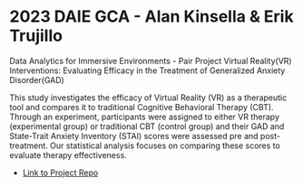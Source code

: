 # 2023 DAIE GCA - Alan Kinsella & Erik Trujillo
Data Analytics for Immersive Environments - Pair Project Virtual Reality(VR) Interventions: Evaluating Efficacy in the Treatment of Generalized Anxiety Disorder(GAD)

This study investigates the efficacy of Virtual Reality (VR) as a therapeutic tool and compares it to traditional Cognitive Behavioral Therapy (CBT). Through an experiment, participants were assigned to either VR therapy (experimental group) or traditional CBT (control group) and their GAD and State-Trait Anxiety Inventory (STAI) scores were assessed pre and post-treatment. Our statistical analysis focuses on comparing these scores to evaluate therapy effectiveness.
 
 <!-- !!Change to Forked Repo when Submitting!! -->
- [Link to Project Repo](https://github.com/ItsAlanK/2023_DAIE_GCA_AK_ET)
